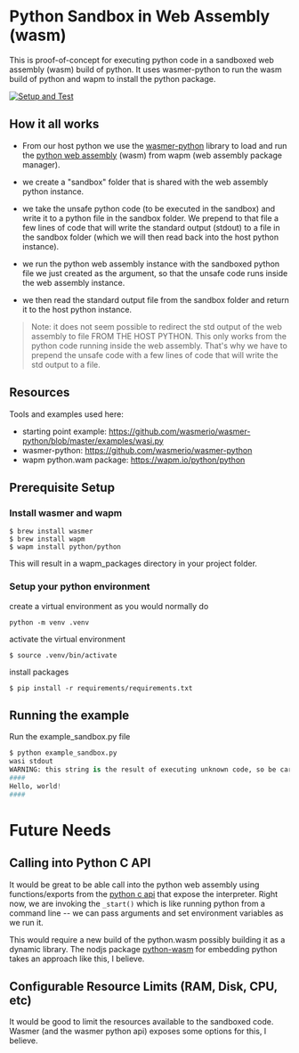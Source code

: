 # Python Sandbox in Web Assembly (wasm)

This is proof-of-concept for executing python code in a sandboxed web assembly (wasm) build of python.
It uses wasmer-python to  run the wasm build of python and wapm to install the python package.

[![Setup and Test](https://github.com/jimkring/python-sandbox-wasm/actions/workflows/python-app.yml/badge.svg)](https://github.com/jimkring/python-sandbox-wasm/actions/workflows/python-app.yml)

## How it all works

- From our host python we use the [wasmer-python](https://github.com/wasmerio/wasmer-python) library to load and run the [python web assembly](https://wapm.io/python/python) (wasm) from wapm (web assembly package manager).

- we create a "sandbox" folder that is shared with the web assembly python instance.

- we take the unsafe python code (to be executed in the sandbox) and write it to a python file in the sandbox folder. We prepend to that file a few lines of code that will write the standard output (stdout) to a file in the sandbox folder (which we will then read back into the host python instance).

- we run the python web assembly instance with the sandboxed python file we just created as the argument, so that the unsafe code runs inside the web assembly instance.

- we then read the standard output file from the sandbox folder and return it to the host python instance.

> Note: it does not seem possible to redirect the std output of the web assembly to file FROM THE HOST PYTHON.  This only works from the python code running inside the web assembly. That's why we have to prepend the unsafe code with a few lines of code that will write the std output to a file.

## Resources
Tools and examples used here:

- starting point example: https://github.com/wasmerio/wasmer-python/blob/master/examples/wasi.py
- wasmer-python: https://github.com/wasmerio/wasmer-python
- wapm python.wam package: https://wapm.io/python/python

## Prerequisite Setup
### Install wasmer and wapm

```shell
$ brew install wasmer
$ brew install wapm
$ wapm install python/python
```

This will result in a wapm_packages directory in your project folder.

### Setup your python environment

create a virtual environment as you would normally do
```shell
python -m venv .venv
```

activate the virtual environment
```shell
$ source .venv/bin/activate
```

install packages
```shell
$ pip install -r requirements/requirements.txt
```

## Running the example

Run the example_sandbox.py file
```python
$ python example_sandbox.py
wasi stdout
WARNING: this string is the result of executing unknown code, so be careful how you use it!
####
Hello, world!
####
```

# Future Needs

## Calling into Python C API

It would be great to be able call into the python web assembly using functions/exports from the [python c api](https://docs.python.org/3/c-api/) that expose the interpreter. Right now, we are invoking the `_start()` which is like running python from a command line -- we can pass arguments and set environment variables as we run it.

This would require a new build of the python.wasm possibly building it as a dynamic library. The nodjs package [python-wasm](https://www.npmjs.com/package/python-wasm) for embedding python takes an approach like this, I believe.

## Configurable Resource Limits (RAM, Disk, CPU, etc)

It would be good to limit the resources available to the sandboxed code. Wasmer (and the wasmer python api) exposes some options for this, I believe.
